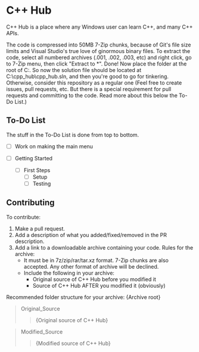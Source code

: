 # C++ Hub
C++ Hub is a place where any Windows user can learn C++, and many C++ APIs.

The code is compressed into 50MB 7-Zip chunks, because of Git's file size limits and Visual Studio's true love of ginormous binary files. To extract the code, select all numbered archives (.001, .002, .003, etc) and right click, go to 7-Zip menu, then click "Extract to *\". Done! Now place the folder at the root of C:\. So now the solution file should be located at C:\cpp_hub\cpp_hub.sln, and then you're good to go for tinkering. Otherwise, consider this repository as a regular one (Feel free to create issues, pull requests, etc. But there is a special requirement for pull requests and committing to the code. Read more about this below the To-Do List.)

## To-Do List
The stuff in the To-Do List is done from top to bottom.

* [ ] Work on making the main menu

* [ ] Getting Started
    * [ ] First Steps
        * [ ] Setup
        * [ ] Testing

## Contributing
To contribute:
1. Make a pull request.
2. Add a description of what you added/fixed/removed in the PR description.
3. Add a link to a downloadable archive containing your code. Rules for the archive:
   * It must be in 7z/zip/rar/tar.xz format. 7-Zip chunks are also accepted. Any other format of archive will be declined.
   * Include the following in your archive:
      * Original source of C++ Hub before you modified it
      * Source of C++ Hub AFTER you modified it (obviously)

Recommended folder structure for your archive:
{Archive root}
  >Original_Source
  >>{Original source of C++ Hub}
  
  >Modified_Source
  >>{Modified source of C++ Hub}
